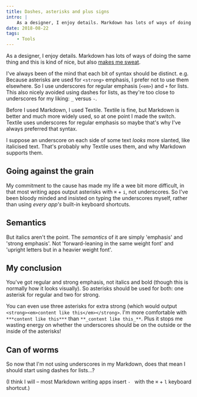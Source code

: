 ```yaml
---
title: Dashes, asterisks and plus signs
intro: |
    As a designer, I enjoy details. Markdown has lots of ways of doing the same thing and this is kind of nice, but also makes me sweat!
date: 2018-08-22
tags:
    - Tools
---
```


As a designer, I enjoy details. Markdown has lots of ways of doing the same thing and this is kind of nice, but also [makes me sweat](https://media.giphy.com/media/LRVnPYqM8DLag/giphy.gif).

I've always been of the mind that each bit of syntax should be distinct. e.g. Because asterisks are used for `<strong>` emphasis, I prefer not to use them elsewhere. So I use underscores for regular emphasis (`<em>`) and `+` for lists. This also nicely avoided using dashes for lists, as they're too close to underscores for my liking: `_` versus `-`.

Before I used Markdown, I used Textile. Textile is fine, but Markdown is better and much more widely used, so at one point I made the switch. Textile uses underscores for regular emphasis so maybe that's why I've always preferred that syntax.

I suppose an underscore on each side of some text *looks* more slanted, like italicised text. That's probably why Textile uses them, and why Markdown supports them.

## Going against the grain

My commitment to the cause has made my life a wee bit more difficult, in that most writing apps output asterisks with `⌘` + `i`, not underscores. So I've been bloody minded and insisted on typing the underscores myself, rather than using *every app's* built-in keyboard shortcuts.

## Semantics

But italics aren't the point. The *semantics* of it are simply 'emphasis' and 'strong emphasis'. Not 'forward-leaning in the same weight font' and 'upright letters but in a heavier weight font'.

## My conclusion

You've got regular and strong emphasis, not italics and bold (though this is normally how it looks visually). So asterisks should be used for both: one asterisk for regular and two for strong.

You can even use three asterisks for extra strong (which would output `<strong><em>content like this</em></strong>`. I'm more comfortable with `***content like this***` than `**_content like this_**`. Plus it stops me wasting energy on whether the underscores should be on the outside or the inside of the asterisks!

## Can of worms

So now that I'm not using underscores in my Markdown, does that mean I should start using dashes for lists…?

(I think I will – most Markdown writing apps insert `- ` with the `⌘` + `l` keyboard shortcut.)
